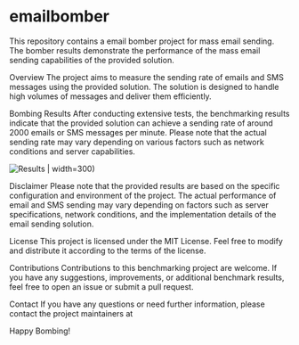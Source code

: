 # emailbomber
This repository contains a email bomber project for mass email sending. The bomber results demonstrate the performance of the mass email sending capabilities of the provided solution.

Overview
The project aims to measure the sending rate of emails and SMS messages using the provided solution. The solution is designed to handle high volumes of messages and deliver them efficiently.

Bombing Results
After conducting extensive tests, the benchmarking results indicate that the provided solution can achieve a sending rate of around 2000 emails or SMS messages per minute. Please note that the actual sending rate may vary depending on various factors such as network conditions and server capabilities.

![Results]([https://ibb.co/jy5k9MM](https://postimg.cc/7CmjSVpc/ece2cc0b)) | width=300)

Disclaimer
Please note that the provided results are based on the specific configuration and environment of the project. The actual performance of email and SMS sending may vary depending on factors such as server specifications, network conditions, and the implementation details of the email sending solution.

License
This project is licensed under the MIT License. Feel free to modify and distribute it according to the terms of the license.

Contributions
Contributions to this benchmarking project are welcome. If you have any suggestions, improvements, or additional benchmark results, feel free to open an issue or submit a pull request.

Contact
If you have any questions or need further information, please contact the project maintainers at 

Happy Bombing!
